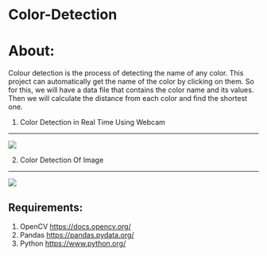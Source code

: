 # Color-Detection

About: 
=======
Colour detection is the process of detecting the name of any color. This project can automatically get
the name of the color by clicking on them. So for this, we will have a data file that contains the color name and its values. 
Then we will calculate the distance from each color and find the shortest one. 

1. Color Detection in Real Time Using Webcam
---------------------------------------------

![](Data/Real%20Time%20Color%20Detection%20gif.gif)

2. Color Detection Of Image
---------------------------
![](Data/Image%20color%20Detection%20gif.gif)

Requirements:
--------------
1. OpenCV    https://docs.opencv.org/
2. Pandas    https://pandas.pydata.org/
3. Python    https://www.python.org/

